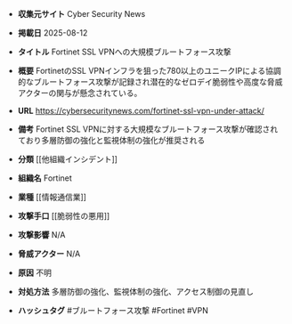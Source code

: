 - **収集元サイト**
Cyber Security News

- **掲載日**
2025-08-12

- **タイトル**
Fortinet SSL VPNへの大規模ブルートフォース攻撃

- **概要**
FortinetのSSL VPNインフラを狙った780以上のユニークIPによる協調的なブルートフォース攻撃が記録され潜在的なゼロデイ脆弱性や高度な脅威アクターの関与が懸念されている。

- **URL**
https://cybersecuritynews.com/fortinet-ssl-vpn-under-attack/

- **備考**
Fortinet SSL VPNに対する大規模なブルートフォース攻撃が確認されており多層防御の強化と監視体制の強化が推奨される

- **分類**
[[他組織インシデント]]

- **組織名**
Fortinet

- **業種**
[[情報通信業]]

- **攻撃手口**
[[脆弱性の悪用]]

- **攻撃影響**
N/A

- **脅威アクター**
N/A

- **原因**
不明

- **対処方法**
多層防御の強化、監視体制の強化、アクセス制御の見直し

- **ハッシュタグ**
#ブルートフォース攻撃 #Fortinet #VPN
